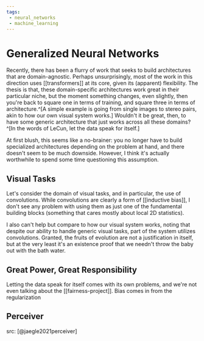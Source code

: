 ```yaml
---
tags:
 - neural_networks
 - machine_learning
---
```


# Generalized Neural Networks

Recently, there has been a flurry of work that seeks to build architectures that are domain-agnostic. Perhaps unsurprisingly, most of the work in this direction uses [[transformers]] at its core, given its (apparent) flexibility. The thesis is that, these domain-specific architectures work great in their particular niche, but the moment something changes, even slightly, then you're back to square one in terms of training, and square three in terms of architecture.^[A simple example is going from single images to stereo pairs, akin to how our own visual system works.] Wouldn't it be great, then, to have some generic architecture that just works across all these domains?^[In the words of LeCun, let the data speak for itself.]

At first blush, this seems like a no-brainer: you no longer have to build specialized architectures depending on the problem at hand, and there doesn't seem to be much downside. However, I think it's actually worthwhile to spend some time questioning this assumption.

## Visual Tasks

Let's consider the domain of visual tasks, and in particular, the use of convolutions. While convolutions are clearly a form of [[inductive bias]], I don't see any problem with using them as just one of the fundamental building blocks (something that cares mostly about local 2D statistics).

I also can't help but compare to how our visual system works, noting that despite our ability to handle generic visual tasks, part of the system utilizes convolutions. Granted, the fruits of evolution are not a justification in itself, but at the very least it's an existence proof that we needn't throw the baby out with the bath water.

## Great Power, Great Responsibility

Letting the data speak for itself comes with its own problems, and we're not even talking about the [[fairness-project]].
Bias comes in from the regularization

## Perceiver

src: [@jaegle2021perceiver]

